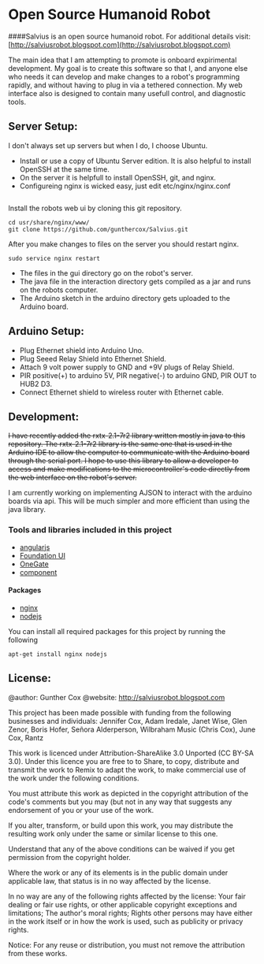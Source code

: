 # Open Source Humanoid Robot

####Salvius is an open source humanoid robot. For additional details visit: [http://salviusrobot.blogspot.com](http://salviusrobot.blogspot.com)

The main idea that I am attempting to promote is onboard expirimental development. My goal is to create this software
so that I, and anyone else who needs it can develop and make changes to a robot's programming rapidly, and without
having to plug in via a tethered connection. My web interface also is designed to contain many usefull control, and
diagnostic tools.

## Server Setup:
I don't always set up servers but when I do, I choose Ubuntu.
* Install or use a copy of Ubuntu Server edition. It is also helpful to install OpenSSH at the same time.
* On the server it is helpfull to install OpenSSH, git, and nginx.
* Configureing nginx is wicked easy, just edit etc/nginx/nginx.conf

```

```

Install the robots web ui by cloning this git repository.
```
cd usr/share/nginx/www/
git clone https://github.com/gunthercox/Salvius.git
```

After you make changes to files on the server you should restart nginx.
```
sudo service nginx restart
```

* The files in the gui directory go on the robot's server.
* The java file in the interaction directory gets compiled as a jar and runs on the robots computer.
* The Arduino sketch in the arduino directory gets uploaded to the Arduino board.

## Arduino Setup:
* Plug Ethernet shield into Arduino Uno.
* Plug Seeed Relay Shield into Ethernet Shield.
* Attach 9 volt power supply to GND and +9V plugs of Relay Shield.
* PIR positive(+) to arduino 5V, PIR negative(-) to arduino GND, PIR OUT to HUB2 D3.
* Connect Ethernet shield to wireless router with Ethernet cable.

## Development:
~~I have recently added the rxtx-2.1-7r2 library written mostly in java to this repository. The rxtx-2.1-7r2 library is
the same one that is used in the Arduino IDE to allow the computer to communicate with the Arduino board through the
serial port. I hope to use this library to allow a developer to access and make modifications to the microcontroller's
code directly from the web interface on the robot's server.~~

I am currently working on implementing AJSON to interact with the arduino boards via api. This will be much simpler and
more efficient than using the java library.

### Tools and libraries included in this project
* [angularjs](http://angularjs.org)
* [Foundation UI](http://foundation.zurb.com)
* [OneGate](https://github.com/liftoff/GateOne)
* [component](https://github.com/component/component)

#### Packages
* [nginx](http://wiki.nginx.org)
* [nodejs](http://nodejs.org)

You can install all required packages for this project by running the following
```
apt-get install nginx nodejs
```


## License:
@author: Gunther Cox
@website: http://salviusrobot.blogspot.com

This project has been made possible with funding from the following businesses and individuals:
Jennifer Cox, Adam Iredale, Janet Wise, Glen Zenor, Boris Hofer, Señora Alderperson, Wilbraham Music (Chris Cox), June Cox, Rantz

This work is licenced under Attribution-ShareAlike 3.0 Unported (CC BY-SA 3.0). Under this licence you are free to to Share, to copy, distribute and transmit the work
to Remix to adapt the work, to make commercial use of the work under the following conditions.

You must attribute this work as depicted in the copyright attribution of the code's comments but you may (but not in any way that suggests any endorsement of you or your use of the work.

If you alter, transform, or build upon this work, you may distribute the resulting work only under the same or similar license to this one.

Understand that any of the above conditions can be waived if you get permission from the copyright holder.

Where the work or any of its elements is in the public domain under applicable law, that status is in no way affected by the license.

In no way are any of the following rights affected by the license: Your fair dealing or fair use rights, or other applicable copyright exceptions and limitations; The author's moral rights; Rights other persons may have either in the work itself or in how the work is used, such as publicity or privacy rights.

Notice: For any reuse or distribution, you must not remove the attribution from these works.
